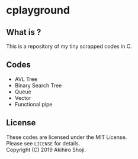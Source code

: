 # cplayground

## What is ?
This is a repository of my tiny scrapped codes in C.

## Codes

- AVL Tree
- Binary Search Tree
- Queue
- Vector
- Functional pipe

## License
These codes are licensed under the MIT License.  
Please see `LICENSE` for details.  
Copyright (C) 2019 Akihiro Shoji.  